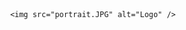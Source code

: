 <!DOCTYPE html>
<html lang="{{ site.lang | default: "en-US" }}">
  <head>
    <meta charset="UTF-8">
    <meta http-equiv="X-UA-Compatible" content="IE=edge">
  </head>
  <body>
    <div>
      <header>
        
        <img src="portrait.JPG" alt="Logo" />
       

  </body>
</html>
